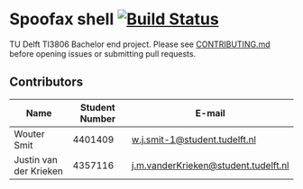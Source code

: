 # Spoofax shell [![Build Status](https://travis-ci.org/spoofax-shell/spoofax-shell.svg?branch=master)](https://travis-ci.org/spoofax-shell/spoofax-shell)

TU Delft TI3806 Bachelor end project. Please see [CONTRIBUTING.md](https://github.com/spoofax-shell/spoofax-shell/blob/master/CONTRIBUTING.md)
before opening issues or submitting pull requests.

## Contributors

| Name                   | Student Number | E-mail                              |
|------------------------|----------------|-------------------------------------|
| Wouter Smit            | 4401409        | w.j.smit-1@student.tudelft.nl       |
| Justin van der Krieken | 4357116        | j.m.vanderKrieken@student.tudelft.nl|
